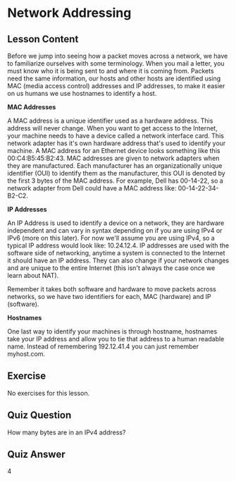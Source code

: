 # Network Addressing

## Lesson Content

Before we jump into seeing how a packet moves across a network, we have to familiarize ourselves with some terminology. When you mail a letter, you must know who it is being sent to and where it is coming from. Packets need the same information, our hosts and other hosts are identified using MAC (media access control) addresses and IP addresses, to make it easier on us humans we use hostnames to identify a host.

<b>MAC Addresses</b>

A MAC address is a unique identifier used as a hardware address. This address will never change. When you want to get access to the Internet, your machine needs to have a device called a network interface card. This network adapter has it's own hardware address that's used to identify your machine. A MAC address for an Ethernet device looks something like this 00:C4:B5:45:B2:43. MAC addresses are given to network adapters when they are manufactured. Each manufacturer has an organizationally unique identifier (OUI) to identify them as the manufacturer, this OUI is denoted by the first 3 bytes of the MAC address. For example, Dell has 00-14-22, so a network adapter from Dell could have a MAC address like: 00-14-22-34-B2-C2. 

<b>IP Addresses</b>

An IP Address is used to identify a device on a network, they are hardware independent and can vary in syntax depending on if you are using IPv4 or IPv6 (more on this later). For now we'll assume you are using IPv4, so a typical IP address would look like: 10.24.12.4. IP addresses are used with the software side of networking, anytime a system is connected to the Internet it should have an IP address. They can also change if your network changes and are unique to the entire Internet (this isn't always the case once we learn about NAT). 

Remember it takes both software and hardware to move packets across networks, so we have two identifiers for each, MAC (hardware) and IP (software).

<b>Hostnames</b>

One last way to identify your machines is through hostname, hostnames take your IP address and allow you to tie that address to a human readable name. Instead of remembering 192.12.41.4 you can just remember myhost.com.

## Exercise

No exercises for this lesson.

## Quiz Question

How many bytes are in an IPv4 address?

## Quiz Answer

4